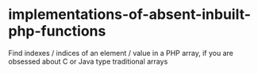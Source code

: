 # implementations-of-absent-inbuilt-php-functions
Find indexes / indices of an element / value in a PHP array, if you are obsessed about C or Java type traditional arrays
